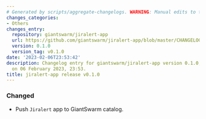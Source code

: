 ```yaml
---
# Generated by scripts/aggregate-changelogs. WARNING: Manual edits to this files will be overwritten.
changes_categories:
- Others
changes_entry:
  repository: giantswarm/jiralert-app
  url: https://github.com/giantswarm/jiralert-app/blob/master/CHANGELOG.md#010---2023-02-06
  version: 0.1.0
  version_tag: v0.1.0
date: '2023-02-06T23:53:42'
description: Changelog entry for giantswarm/jiralert-app version 0.1.0, published
  on 06 February 2023, 23:53.
title: jiralert-app release v0.1.0
---
```


### Changed
- Push `Jiralert` app to GiantSwarm catalog.
